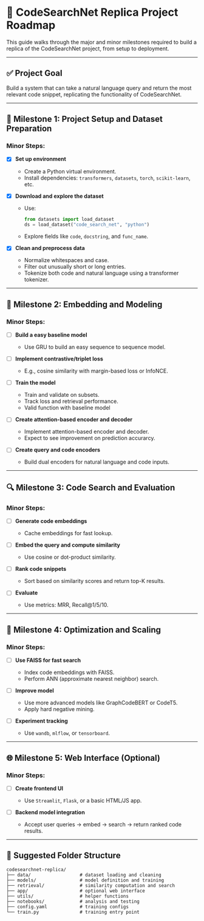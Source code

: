 # 🧠 CodeSearchNet Replica Project Roadmap

This guide walks through the major and minor milestones required to build a replica of the CodeSearchNet project, from setup to deployment.

---

## ✅ Project Goal

Build a system that can take a natural language query and return the most relevant code snippet, replicating the functionality of CodeSearchNet.

---

## 🧱 Milestone 1: Project Setup and Dataset Preparation

### Minor Steps:

- [x] **Set up environment**
  - Create a Python virtual environment.
  - Install dependencies: `transformers`, `datasets`, `torch`, `scikit-learn`, etc.

- [x] **Download and explore the dataset**
  - Use:
    ```python
    from datasets import load_dataset
    ds = load_dataset("code_search_net", "python")
    ```
  - Explore fields like `code`, `docstring`, and `func_name`.

- [x] **Clean and preprocess data**
  - Normalize whitespaces and case.
  - Filter out unusually short or long entries.
  - Tokenize both code and natural language using a transformer tokenizer.

---

## 📖 Milestone 2: Embedding and Modeling

### Minor Steps:

- [ ] **Build a easy baseline model**
  - Use GRU to build an easy sequence to sequence model.

- [ ] **Implement contrastive/triplet loss**
  - E.g., cosine similarity with margin-based loss or InfoNCE.

- [ ] **Train the model**
  - Train and validate on subsets.
  - Track loss and retrieval performance.
  - Valid function with baseline model

- [ ] **Create attention-based encoder and decoder**
  - Implement attention-based encoder and decoder.
  - Expect to see improvement on prediction accurarcy.

- [ ] **Create query and code encoders**
  - Build dual encoders for natural language and code inputs.

---

## 🔍 Milestone 3: Code Search and Evaluation

### Minor Steps:

- [ ] **Generate code embeddings**
  - Cache embeddings for fast lookup.

- [ ] **Embed the query and compute similarity**
  - Use cosine or dot-product similarity.

- [ ] **Rank code snippets**
  - Sort based on similarity scores and return top-K results.

- [ ] **Evaluate**
  - Use metrics: MRR, Recall@1/5/10.

---

## 🧪 Milestone 4: Optimization and Scaling

### Minor Steps:

- [ ] **Use FAISS for fast search**
  - Index code embeddings with FAISS.
  - Perform ANN (approximate nearest neighbor) search.

- [ ] **Improve model**
  - Use more advanced models like GraphCodeBERT or CodeT5.
  - Apply hard negative mining.

- [ ] **Experiment tracking**
  - Use `wandb`, `mlflow`, or `tensorboard`.

---

## 🌐 Milestone 5: Web Interface (Optional)

### Minor Steps:

- [ ] **Create frontend UI**
  - Use `Streamlit`, `Flask`, or a basic HTML/JS app.

- [ ] **Backend model integration**
  - Accept user queries → embed → search → return ranked code results.

---

## 📁 Suggested Folder Structure

```
codesearchnet-replica/
├── data/                  # dataset loading and cleaning
├── models/                # model definition and training
├── retrieval/             # similarity computation and search
├── app/                   # optional web interface
├── utils/                 # helper functions
├── notebooks/             # analysis and testing
├── config.yaml            # training configs
└── train.py               # training entry point
```